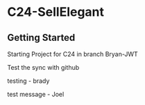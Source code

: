 # C24-SellElegant

## Getting Started

Starting Project for C24 in branch Bryan-JWT

Test the sync with github


testing - brady

test message - Joel

